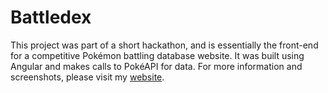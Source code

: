 # Battledex

This project was part of a short hackathon, and is essentially the front-end for a competitive Pokémon battling database website. It was built using Angular and makes calls to PokéAPI for data. For more information and screenshots, please visit my [website](https://josephcheng.dev/work;project=battledex "website").
